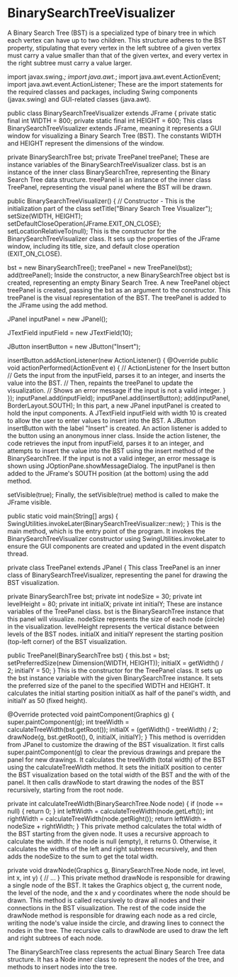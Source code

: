# BinarySearchTreeVisualizer
A Binary Search Tree (BST) is a specialized type of binary tree in which each vertex can have up to two children. This structure adheres to the BST property, stipulating that every vertex in the left subtree of a given vertex must carry a value smaller than that of the given vertex, and every vertex in the right subtree must carry a value larger. 

import javax.swing.*;
import java.awt.*;
import java.awt.event.ActionEvent;
import java.awt.event.ActionListener;
These are the import statements for the required classes and packages, including Swing components (javax.swing) and GUI-related classes (java.awt).


public class BinarySearchTreeVisualizer extends JFrame {
    private static final int WIDTH = 800;
    private static final int HEIGHT = 600;
This class BinarySearchTreeVisualizer extends JFrame, 
meaning it represents a GUI window for visualizing a Binary Search Tree (BST).
The constants WIDTH and HEIGHT represent the dimensions of the window.

private BinarySearchTree bst;
private TreePanel treePanel;
These are instance variables of the BinarySearchTreeVisualizer class.
bst is an instance of the inner class BinarySearchTree, representing the Binary Search Tree data structure.
treePanel is an instance of the inner class TreePanel, representing the visual panel where the BST will be drawn.

public BinarySearchTreeVisualizer() {
    // Constructor - This is the initialization part of the class
    setTitle("Binary Search Tree Visualizer");
    setSize(WIDTH, HEIGHT);
    setDefaultCloseOperation(JFrame.EXIT_ON_CLOSE);
    setLocationRelativeTo(null);
This is the constructor for the BinarySearchTreeVisualizer class.
It sets up the properties of the JFrame window, including its title, size, and default close operation (EXIT_ON_CLOSE).

bst = new BinarySearchTree();
treePanel = new TreePanel(bst);
add(treePanel);
Inside the constructor, a new BinarySearchTree object bst is created, representing an empty Binary Search Tree.
A new TreePanel object treePanel is created, passing the bst as an argument to the constructor. This treePanel is the visual representation of the BST.
The treePanel is added to the JFrame using the add method.

JPanel inputPanel = new JPanel();

JTextField inputField = new JTextField(10);

JButton insertButton = new JButton("Insert");

insertButton.addActionListener(new ActionListener() {
    @Override
    public void actionPerformed(ActionEvent e) {
        // ActionListener for the Insert button
        // Gets the input from the inputField, parses it to an integer, and inserts the value into the BST.
        // Then, repaints the treePanel to update the visualization.
        // Shows an error message if the input is not a valid integer.
    }
});
inputPanel.add(inputField);
inputPanel.add(insertButton);
add(inputPanel, BorderLayout.SOUTH);
In this part, a new JPanel inputPanel is created to hold the input components.
A JTextField inputField with width 10 is created to allow the user to enter values to insert into the BST.
A JButton insertButton with the label "Insert" is created. An action listener is added to the button using an anonymous inner class.
Inside the action listener, the code retrieves the input from inputField, parses it to an integer, and attempts to insert the value into the BST using the insert method of the BinarySearchTree.
If the input is not a valid integer, an error message is shown using JOptionPane.showMessageDialog.
The inputPanel is then added to the JFrame's SOUTH position (at the bottom) using the add method.

setVisible(true);
Finally, the setVisible(true) method is called to make the JFrame visible.


public static void main(String[] args) {
    SwingUtilities.invokeLater(BinarySearchTreeVisualizer::new);
}
This is the main method, which is the entry point of the program.
It invokes the BinarySearchTreeVisualizer constructor using SwingUtilities.invokeLater to ensure the GUI components are created and updated in the event dispatch thread.

private class TreePanel extends JPanel {
This class TreePanel is an inner class of BinarySearchTreeVisualizer, representing the panel for drawing the BST visualization.


private BinarySearchTree bst;
private int nodeSize = 30;
private int levelHeight = 80;
private int initialX;
private int initialY;
These are instance variables of the TreePanel class.
bst is the BinarySearchTree instance that this panel will visualize.
nodeSize represents the size of each node (circle) in the visualization.
levelHeight represents the vertical distance between levels of the BST nodes.
initialX and initialY represent the starting position (top-left corner) of the BST visualization.

public TreePanel(BinarySearchTree bst) {
    this.bst = bst;
    setPreferredSize(new Dimension(WIDTH, HEIGHT));
    initialX = getWidth() / 2;
    initialY = 50;
}
This is the constructor for the TreePanel class.
It sets up the bst instance variable with the given BinarySearchTree instance.
It sets the preferred size of the panel to the specified WIDTH and HEIGHT.
It calculates the initial starting position initialX as half of the panel's width, and initialY as 50 (fixed height).

@Override
protected void paintComponent(Graphics g) {
    super.paintComponent(g);
    int treeWidth = calculateTreeWidth(bst.getRoot());
    initialX = (getWidth() - treeWidth) / 2;
    drawNode(g, bst.getRoot(), 0, initialX, initialY);
}
This method is overridden from JPanel to customize the drawing of the BST visualization.
It first calls super.paintComponent(g) to clear the previous drawings and prepare the panel for new drawings.
It calculates the treeWidth (total width) of the BST using the calculateTreeWidth method.
It sets the initialX position to center the BST visualization based on the total width of the BST and the with of the panel.
It then calls drawNode to start drawing the nodes of the BST recursively, starting from the root node.


private int calculateTreeWidth(BinarySearchTree.Node node) {
    if (node == null) {
        return 0;
    }
    int leftWidth = calculateTreeWidth(node.getLeft());
    int rightWidth = calculateTreeWidth(node.getRight());
    return leftWidth + nodeSize + rightWidth;
}
This private method calculates the total width of the BST starting from the given node.
It uses a recursive approach to calculate the width.
If the node is null (empty), it returns 0.
Otherwise, it calculates the widths of the left and right subtrees recursively, and then adds the nodeSize to the sum to get the total width.

private void drawNode(Graphics g, BinarySearchTree.Node node, int level, int x, int y) {
    // ...
}
This private method drawNode is responsible for drawing a single node of the BST.
It takes the Graphics object g, the current node, the level of the node, and the x and y coordinates where the node should be drawn.
This method is called recursively to draw all nodes and their connections in the BST visualization.
The rest of the code inside the drawNode method is responsible for drawing each node as a red circle, writing the node's value inside the circle, and drawing lines to connect the nodes in the tree. The recursive calls to drawNode are used to draw the left and right subtrees of each node.

The BinarySearchTree class represents the actual Binary Search Tree data structure. It has a Node inner class to represent the nodes of the tree, and methods to insert nodes into the tree.
